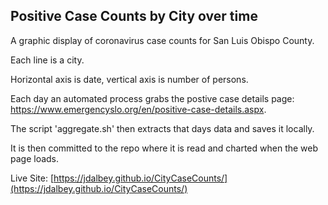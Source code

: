## Positive Case Counts by City over time

A graphic display of coronavirus case counts for San Luis Obispo County. 

Each line is a city.

Horizontal axis is date, vertical axis is number of persons.

Each day an automated process grabs the postive case details page: https://www.emergencyslo.org/en/positive-case-details.aspx.

The script 'aggregate.sh' then extracts that days data and saves it locally. 

It is then committed to the repo where it is read and charted when the web page loads.

Live Site: [https://jdalbey.github.io/CityCaseCounts/](https://jdalbey.github.io/CityCaseCounts/)

